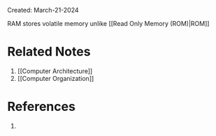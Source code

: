 Created: March-21-2024

RAM stores volatile memory unlike [[Read Only Memory (ROM)|ROM]]
# Related Notes

1. [[Computer Architecture]]
2. [[Computer Organization]]
# References

1. 